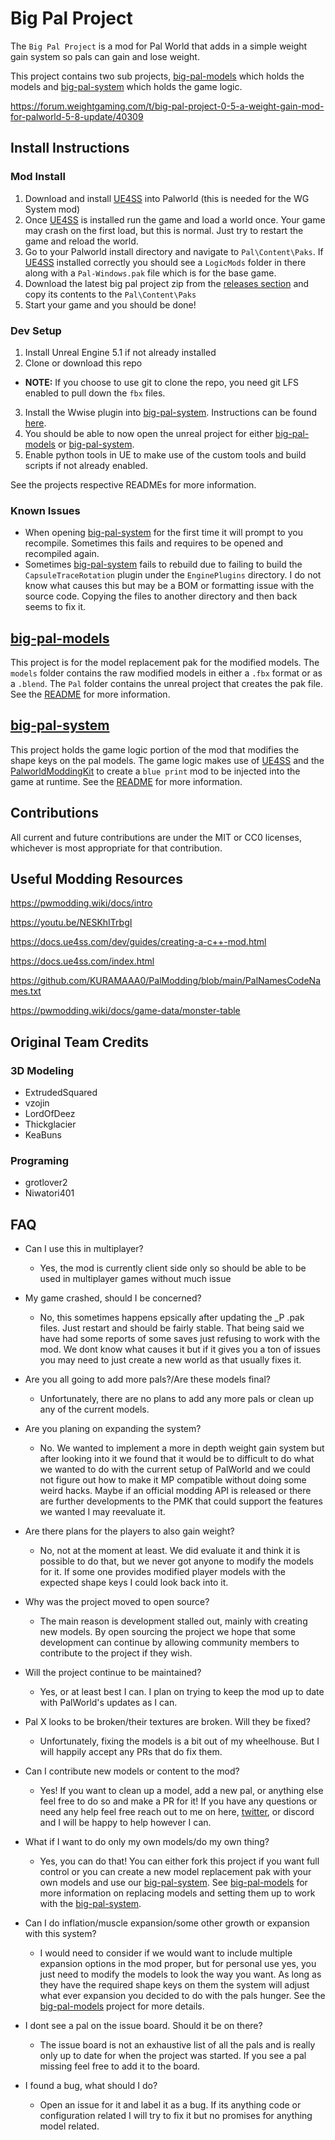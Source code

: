 # Big Pal Project
The `Big Pal Project` is a mod for Pal World that adds in a simple weight gain system so pals can gain and lose weight.

This project contains two sub projects, [big-pal-models] which holds the models and [big-pal-system] which holds the game logic.

https://forum.weightgaming.com/t/big-pal-project-0-5-a-weight-gain-mod-for-palworld-5-8-update/40309

## Install Instructions
### Mod Install
1. Download and install [UE4SS](https://github.com/UE4SS-RE/RE-UE4SS/releases/) into Palworld (this is needed for the WG System mod)
2. Once [UE4SS](https://github.com/UE4SS-RE/RE-UE4SS/releases/) is installed run the game and load a world once. Your game may crash on the first load, but this is normal. Just try to restart the game and reload the world.
3. Go to your Palworld install directory and navigate to `Pal\Content\Paks`. If [UE4SS](https://github.com/UE4SS-RE/RE-UE4SS/releases/) installed correctly you should see a `LogicMods` folder in there along with a `Pal-Windows.pak` file which is for the base game.
4. Download the latest big pal project zip from the [releases section](#releases-1) and copy its contents to the `Pal\Content\Paks`
5. Start your game and you should be done!

### Dev Setup
1. Install Unreal Engine 5.1 if not already installed
2. Clone or download this repo
  - **NOTE:** If you choose to use git to clone the repo, you need git LFS enabled to pull down the `fbx` files.
3. Install the Wwise plugin into [big-pal-system]. Instructions can be found [here](https://pwmodding.wiki/docs/palworld-modding-kit/install-part-1#wwise).
4. You should be able to now open the unreal project for either [big-pal-models] or [big-pal-system].
5. Enable python tools in UE to make use of the custom tools and build scripts if not already enabled.

See the projects respective READMEs for more information.

### Known Issues
- When opening [big-pal-system] for the first time it will prompt to you recompile. Sometimes this fails and requires to be opened and recompiled again.
- Sometimes [big-pal-system] fails to rebuild due to failing to build the `CapsuleTraceRotation` plugin under the `EnginePlugins` directory. I do not know what causes this but may be a BOM or formatting issue with the source code. Copying the files to another directory and then back seems to fix it.

## [big-pal-models]
This project is for the model replacement pak for the modified models. The `models` folder contains the raw modified models in either a `.fbx` format or as a `.blend`. The `Pal` folder contains the unreal project that creates the pak file. See the [README](https://github.com/grotlover2/Big-Pal-Project/blob/main/big-pal-models/README.md) for more information.

## [big-pal-system]
This project holds the game logic portion of the mod that modifies the shape keys on the pal models. The game logic makes use of [UE4SS](https://github.com/UE4SS-RE/RE-UE4SS) and the [PalworldModdingKit](https://github.com/localcc/PalworldModdingKit) to create a `blue print` mod to be injected into the game at runtime. See the [README](https://github.com/grotlover2/Big-Pal-Project/blob/main/big-pal-system/README.md) for more information.

## Contributions
All current and future contributions are under the MIT or CC0 licenses, whichever is most appropriate for that contribution.

## Useful Modding Resources
https://pwmodding.wiki/docs/intro

https://youtu.be/NESKhITrbgI

https://docs.ue4ss.com/dev/guides/creating-a-c++-mod.html

https://docs.ue4ss.com/index.html

https://github.com/KURAMAAA0/PalModding/blob/main/PalNamesCodeNames.txt

https://pwmodding.wiki/docs/game-data/monster-table

## Original Team Credits
### 3D Modeling
- ExtrudedSquared
- vzojin
- LordOfDeez
- Thickglacier
- KeaBuns

### Programing
- grotlover2
- Niwatori401

## FAQ
- Can I use this in multiplayer?
  - Yes, the mod is currently client side only so should be able to be used in multiplayer games without much issue

- My game crashed, should I be concerned?
  - No, this sometimes happens epsically after updating the _P .pak files. Just restart and should be fairly stable. That being said we have had some reports of some saves just refusing to work with the mod. We dont know what causes it but if it gives you a ton of issues you may need to just create a new world as that usually fixes it.

- Are you all going to add more pals?/Are these models final?
  - Unfortunately, there are no plans to add any more pals or clean up any of the current models.

- Are you planing on expanding the system?
  - No. We wanted to implement a more in depth weight gain system but after looking into it we found that it would be to difficult to do what we wanted to do with the current setup of PalWorld and we could not figure out how to make it MP compatible without doing some weird hacks. Maybe if an official modding API is released or there are further developments to the PMK that could support the features we wanted I may reevaluate it.

- Are there plans for the players to also gain weight?
  - No, not at the moment at least. We did evaluate it and think it is possible to do that, but we never got anyone to modify the models for it. If some one provides modified player models with the expected shape keys I could look back into it.

- Why was the project moved to open source?
  - The main reason is development stalled out, mainly with creating new models. By open sourcing the project we hope that some development can continue by allowing community members to contribute to the project if they wish.

- Will the project continue to be maintained?
  - Yes, or at least best I can. I plan on trying to keep the mod up to date with PalWorld's updates as I can.

- Pal X looks to be broken/their textures are broken. Will they be fixed?
  - Unfortunately, fixing the models is a bit out of my wheelhouse. But I will happily accept any PRs that do fix them.

- Can I contribute new models or content to the mod?
   - Yes! If you want to clean up a model, add a new pal, or anything else feel free to do so and make a PR for it! If you have any questions or need any help feel free reach out to me on here, [twitter](https://twitter.com/grotlover2), or discord and I will be happy to help however I can.

- What if I want to do only my own models/do my own thing?
  - Yes, you can do that! You can either fork this project if you want full control or you can create a new model replacement pak with your own models and use our [big-pal-system]. See [big-pal-models] for more information on replacing models and setting them up to work with the [big-pal-system].

- Can I do inflation/muscle expansion/some other growth or expansion with this system?
  - I would need to consider if we would want to include multiple expansion options in the mod proper, but for personal use yes, you just need to modify the models to look the way you want. As long as they have the required shape keys on them the system will adjust what ever expansion you decided to do with the pals hunger. See the [big-pal-models] project for more details.

- I dont see a pal on the issue board. Should it be on there?
  - The issue board is not an exhaustive list of all the pals and is really only up to date for when the project was started. If you see a pal missing feel free to add it to the board.

- I found a bug, what should I do?
  - Open an issue for it and label it as a bug. If its anything code or configuration related I will try to fix it but no promises for anything model related.

[big-pal-models]: https://github.com/grotlover2/Big-Pal-Project/tree/main/big-pal-models
[big-pal-system]: https://github.com/grotlover2/Big-Pal-Project/tree/main/big-pal-system